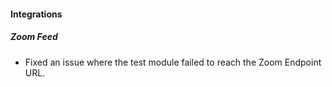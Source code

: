 #### Integrations
##### Zoom Feed
- Fixed an issue where the test module failed to reach the Zoom Endpoint URL.
